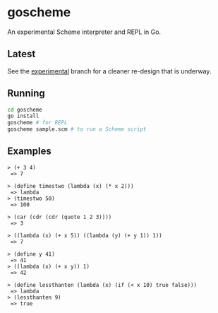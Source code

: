 # goscheme
An experimental Scheme interpreter and REPL in Go.

## Latest
See the [experimental](https://github.com/chrisbutcher/goscheme/tree/experimental) branch for a cleaner re-design that is underway.

## Running
```bash
cd goscheme
go install
goscheme # for REPL
goscheme sample.scm # to run a Scheme script
```

## Examples
```clojurescript
> (+ 3 4)
 => 7

> (define timestwo (lambda (x) (* x 2)))
 => lambda
> (timestwo 50)
 => 100

> (car (cdr (cdr (quote 1 2 3))))
 => 3

> ((lambda (x) (+ x 5)) ((lambda (y) (+ y 1)) 1))
 => 7

> (define y 41)
 => 41
> ((lambda (x) (+ x y)) 1)
 => 42

> (define lessthanten (lambda (x) (if (< x 10) true false)))
 => lambda
> (lessthanten 9)
 => true

```
